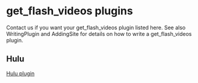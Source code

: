 # get\_flash\_videos plugins #

Contact us if you want your get\_flash\_videos plugin listed here. See also WritingPlugin and AddingSite for details on how to write a get\_flash\_videos plugin.

## Hulu ##

[Hulu plugin](http://gitorious.org/get-flash-videos-plugins/pages/Hulu)